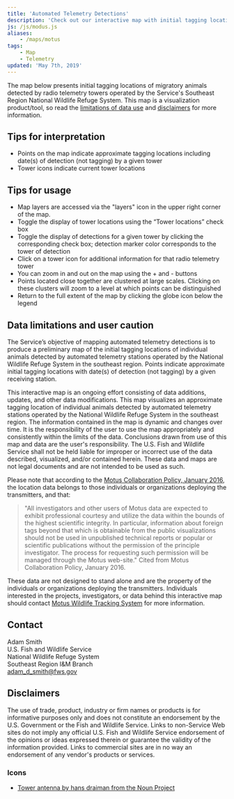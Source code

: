```yaml
---
title: 'Automated Telemetry Detections'
description: 'Check out our interactive map with initial tagging locations of migratory animals detected by radio telemetry towers operated by the Services Southeast Region National Wildlife Refuge System.'
js: /js/modus.js
aliases:
    - /maps/motus
tags:
    - Map
    - Telemetry
updated: 'May 7th, 2019'
---
```


The map below presents initial tagging locations of migratory animals detected by radio telemetry towers operated by the Service's Southeast Region National Wildlife Refuge System. This map is a visualization product/tool, so read the [limitations of data use](#data-limitations-and-user-caution) and [disclaimers](#disclaimers) for more information.

<div class="full-width-map" id="map"></div>

## Tips for interpretation

- Points on the map indicate approximate tagging locations including date(s) of detection (not tagging) by a given tower
- Tower icons indicate current tower locations

## Tips for usage

- Map layers are accessed via the "layers" icon in the upper right corner of the map.
- Toggle the display of tower locations using the “Tower locations” check box
- Toggle the display of detections for a given tower by clicking the corresponding check box; detection marker color corresponds to the tower of detection
- Click on a tower icon for additional information for that radio telemetry tower
- You can zoom in and out on the map using the + and - buttons
- Points located close together are clustered at large scales. Clicking on these clusters will zoom to a level at which points can be distinguished
- Return to the full extent of the map by clicking the globe icon below the legend

## Data limitations and user caution

The Service’s objective of mapping automated telemetry detections is to produce a preliminary map of the initial tagging locations of individual animals detected by automated telemetry stations operated by the National Wildlife Refuge System in the southeast region. Points indicate approximate initial tagging locations with date(s) of detection (not tagging) by a given receiving station.

This interactive map is an ongoing effort consisting of data additions, updates, and other data modifications. This map visualizes an approximate tagging location of individual animals detected by automated telemetry stations operated by the National Wildlife Refuge System in the southeast region. The information contained in the map is dynamic and changes over time. It is the responsibility of the user to use the map appropriately and consistently within the limits of the data. Conclusions drawn from use of this map and data are the user's responsibility. The U.S. Fish and Wildlife Service shall not be held liable for improper or incorrect use of the data described, visualized, and/or contained herein. These data and maps are not legal documents and are not intended to be used as such.

Please note that according to the [Motus Collaboration Policy, January 2016](https://motus.org/wp-content/uploads/2016/01/MotusCollaborationPolicy.January2016.pdf), the location data belongs to those individuals or organizations deploying the transmitters, and that:

> "All investigators and other users of Motus data are expected to exhibit professional courtesy and utilize the data within the bounds of the highest scientific integrity. In particular, information about foreign tags beyond that which is obtainable from the public visualizations should not be used in unpublished technical reports or popular or scientific publications without the permission of the principle investigator. The process for requesting such permission will be managed through the Motus web-site." Cited from Motus Collaboration Policy, January 2016.

These data are not designed to stand alone and are the property of the individuals or organizations deploying the transmitters. Individuals interested in the projects, investigators, or data behind this interactive map should contact [Motus Wildlife Tracking System](https://motus.org/) for more information.

## Contact

Adam Smith  
U.S. Fish and Wildlife Service  
National Wildlife Refuge System  
Southeast Region I&M Branch  
[adam_d_smith@fws.gov](mailto:adam_d_smith@fws.gov?subject=Motus+Telemetry+Towers)

## Disclaimers

The use of trade, product, industry or firm names or products is for informative purposes only and does not constitute an endorsement by the U.S. Government or the Fish and Wildlife Service. Links to non-Service Web sites do not imply any official U.S. Fish and Wildlife Service endorsement of the opinions or ideas expressed therein or guarantee the validity of the information provided. Links to commercial sites are in no way an endorsement of any vendor's products or services.

### Icons

- [Tower antenna by hans draiman from the Noun Project](https://thenounproject.com/search/?q=tower&i=600930)

